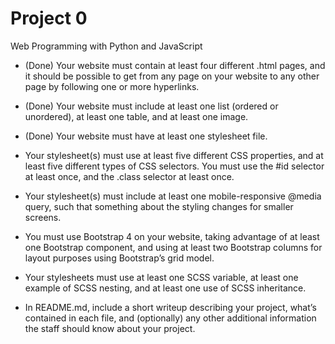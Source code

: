 # Project 0

Web Programming with Python and JavaScript

-  (Done) Your website must contain at least four different .html pages, and it should be possible to get from any page on your website to any other page by following one or more hyperlinks.

-  (Done) Your website must include at least one list (ordered or unordered), at least one table, and at least one image.

-  (Done) Your website must have at least one stylesheet file.

- Your stylesheet(s) must use at least five different CSS properties, and at least five different types of CSS selectors. You must use the #id selector at least once, and the .class selector at least once.

- Your stylesheet(s) must include at least one mobile-responsive @media query, such that something about the styling changes for smaller screens.
- You must use Bootstrap 4 on your website, taking advantage of at least one Bootstrap component, and using at least two Bootstrap columns for layout purposes using Bootstrap’s grid model.
- Your stylesheets must use at least one SCSS variable, at least one example of SCSS nesting, and at least one use of SCSS inheritance.
- In README.md, include a short writeup describing your project, what’s contained in each file, and (optionally) any other additional information the staff should know about your project.
